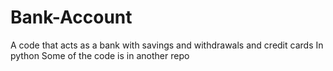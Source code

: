 # Bank-Account
A code that acts as a bank with savings and withdrawals and credit cards
In python
Some of the code is in another repo
